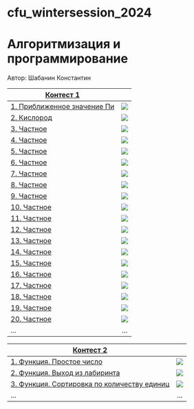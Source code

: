 # cfu_wintersession_2024
# Алгоритмизация и программирование
Автор: Шабанин Константин

[Контест 1](https://contest.yandex.ru/contest/53548/problems/) |  |
| --- | :-: |
| [1. Приближенное значение Пи](./contest_01/01/main.cpp) | ![](./img/cpp.png) |
| [2. Кислород](./contest_02/main.go) |  ![](./img/go.png) |
| [3. Частное](./contest_03/main.cpp) | ![](./img/cpp.png) |
| [4. Частное](./contest04/main.cpp) | ![](./img/cpp.png) |
| [5. Частное](./contest_05/main.cpp) | ![](./img/cpp.png) |
| [6. Частное](./contest_06/main.cpp) | ![](./img/cpp.png) |
| [7. Частное](./contest_07/main.cpp) | ![](./img/cpp.png) |
| [8. Частное](./contest_08/main.cpp) | ![](./img/cpp.png) |
| [9. Частное](./contest_09/main.cpp) | ![](./img/cpp.png) |
| [10. Частное](./contest_10/main.cpp) | ![](./img/cpp.png) |
| [11. Частное](./contest_11/main.cpp) | ![](./img/cpp.png) |
| [12. Частное](./contest_12/main.cpp) | ![](./img/cpp.png) |
| [13. Частное](./contest_13/main.cpp) | ![](./img/cpp.png) |
| [14. Частное](./contest_14/main.cpp) | ![](./img/cpp.png) |
| [15. Частное](./contest_15/main.cpp) | ![](./img/cpp.png) |
| [16. Частное](./contest_16/main.cpp) | ![](./img/cpp.png) |
| [17. Частное](./contest_17/main.cpp) | ![](./img/cpp.png) |
| [18. Частное](./contest_18/main.cpp) | ![](./img/cpp.png) |
| [19. Частное](./contest_19/main.cpp) | ![](./img/cpp.png) |
| [20. Частное](./contest_20/main.cpp) | ![](./img/cpp.png) |
| ... | ... |

|[Контест 2](https://contest.yandex.ru/contest/52676/problems/) |  |
| --- | :-: |
| [1. Функция. Простое число](./contest_02/01/main.cpp) | ![](./img/go.png) |
| [2. Функция. Выход из лабиринта](./contest_02/02/main.go) |  ![](./img/go.png) |
| [3. Функция. Сортировка по количеству единиц](./contest_02/03/main.cpp) | ![](./img/go.png) |
| ... | ... |
